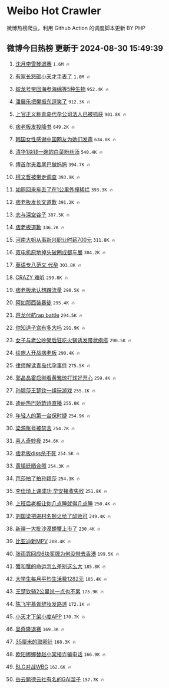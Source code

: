 # Weibo Hot Crawler 



微博热榜爬虫，利用 Github Action 的调度脚本更新 BY PHP 


## 微博今日热榜 更新于 2024-08-30 15:49:39 
1. [沈月李雪琴退赛](https://s.weibo.com/weibo?q=%23%E6%B2%88%E6%9C%88%E6%9D%8E%E9%9B%AA%E7%90%B4%E9%80%80%E8%B5%9B%23&t=31&band_rank=1&Refer=top) `1.6M 🔥` 

1. [有家长怒砸小天才手表了](https://s.weibo.com/weibo?q=%23%E6%9C%89%E5%AE%B6%E9%95%BF%E6%80%92%E7%A0%B8%E5%B0%8F%E5%A4%A9%E6%89%8D%E6%89%8B%E8%A1%A8%E4%BA%86%23&t=31&band_rank=2&Refer=top) `1.0M 🔥` 

1. [蛟龙号带回海参海绵等5种生物](https://s.weibo.com/weibo?q=%23%E8%9B%9F%E9%BE%99%E5%8F%B7%E5%B8%A6%E5%9B%9E%E6%B5%B7%E5%8F%82%E6%B5%B7%E7%BB%B5%E7%AD%895%E7%A7%8D%E7%94%9F%E7%89%A9%23&t=31&band_rank=3&Refer=top) `952.4K 🔥` 

1. [潘展乐把樊振东逗笑了](https://s.weibo.com/weibo?q=%E6%BD%98%E5%B1%95%E4%B9%90%E6%8A%8A%E6%A8%8A%E6%8C%AF%E4%B8%9C%E9%80%97%E7%AC%91%E4%BA%86&t=31&band_rank=4&Refer=top) `912.3K 🔥` 

1. [上官正义称青岛代孕公司法人已被抓获](https://s.weibo.com/weibo?q=%23%E4%B8%8A%E5%AE%98%E6%AD%A3%E4%B9%89%E7%A7%B0%E9%9D%92%E5%B2%9B%E4%BB%A3%E5%AD%95%E5%85%AC%E5%8F%B8%E6%B3%95%E4%BA%BA%E5%B7%B2%E8%A2%AB%E6%8A%93%E8%8E%B7%23&t=31&band_rank=5&Refer=top) `901.8K 🔥` 

1. [痞老板发投降书](https://s.weibo.com/weibo?q=%23%E7%97%9E%E8%80%81%E6%9D%BF%E5%8F%91%E6%8A%95%E9%99%8D%E4%B9%A6%23&t=31&band_rank=6&Refer=top) `849.2K 🔥` 

1. [韩国女性感谢中国网友为她们发声](https://s.weibo.com/weibo?q=%23%E9%9F%A9%E5%9B%BD%E5%A5%B3%E6%80%A7%E6%84%9F%E8%B0%A2%E4%B8%AD%E5%9B%BD%E7%BD%91%E5%8F%8B%E4%B8%BA%E5%A5%B9%E4%BB%AC%E5%8F%91%E5%A3%B0%23&t=31&band_rank=7&Refer=top) `634.8K 🔥` 

1. [清华1块钱一碗的白菜粉丝汤](https://s.weibo.com/weibo?q=%23%E6%B8%85%E5%8D%8E1%E5%9D%97%E9%92%B1%E4%B8%80%E7%A2%97%E7%9A%84%E7%99%BD%E8%8F%9C%E7%B2%89%E4%B8%9D%E6%B1%A4%23&t=31&band_rank=8&Refer=top) `540.4K 🔥` 

1. [傅首尔夹着尾巴做妈妈](https://s.weibo.com/weibo?q=%E5%82%85%E9%A6%96%E5%B0%94%E5%A4%B9%E7%9D%80%E5%B0%BE%E5%B7%B4%E5%81%9A%E5%A6%88%E5%A6%88&t=31&band_rank=9&Refer=top) `394.7K 🔥` 

1. [柯文哲被带走调查](https://s.weibo.com/weibo?q=%23%E6%9F%AF%E6%96%87%E5%93%B2%E8%A2%AB%E5%B8%A6%E8%B5%B0%E8%B0%83%E6%9F%A5%23&t=31&band_rank=10&Refer=top) `393.9K 🔥` 

1. [如厕回来车丢了在1公里外撞稀烂](https://s.weibo.com/weibo?q=%23%E5%A6%82%E5%8E%95%E5%9B%9E%E6%9D%A5%E8%BD%A6%E4%B8%A2%E4%BA%86%E5%9C%A81%E5%85%AC%E9%87%8C%E5%A4%96%E6%92%9E%E7%A8%80%E7%83%82%23&t=31&band_rank=11&Refer=top) `393.3K 🔥` 

1. [痞老板发长文道歉](https://s.weibo.com/weibo?q=%23%E7%97%9E%E8%80%81%E6%9D%BF%E5%8F%91%E9%95%BF%E6%96%87%E9%81%93%E6%AD%89%23&t=31&band_rank=12&Refer=top) `391.2K 🔥` 

1. [恋与深空谷子](https://s.weibo.com/weibo?q=%E6%81%8B%E4%B8%8E%E6%B7%B1%E7%A9%BA%E8%B0%B7%E5%AD%90&t=31&band_rank=13&Refer=top) `387.5K 🔥` 

1. [痞老板道歉](https://s.weibo.com/weibo?q=%23%E7%97%9E%E8%80%81%E6%9D%BF%E9%81%93%E6%AD%89%23&t=31&band_rank=14&Refer=top) `336.7K 🔥` 

1. [河南大姐从事新兴职业时薪700元](https://s.weibo.com/weibo?q=%23%E6%B2%B3%E5%8D%97%E5%A4%A7%E5%A7%90%E4%BB%8E%E4%BA%8B%E6%96%B0%E5%85%B4%E8%81%8C%E4%B8%9A%E6%97%B6%E8%96%AA700%E5%85%83%23&t=31&band_rank=15&Refer=top) `311.8K 🔥` 

1. [双电机原地掉头破圈成都车展](https://s.weibo.com/weibo?q=%23%E5%8F%8C%E7%94%B5%E6%9C%BA%E5%8E%9F%E5%9C%B0%E6%8E%89%E5%A4%B4%E7%A0%B4%E5%9C%88%E6%88%90%E9%83%BD%E8%BD%A6%E5%B1%95%23&t=31&band_rank=16&Refer=top) `304.2K 🔥` 

1. [英语专八范文 代孕](https://s.weibo.com/weibo?q=%E8%8B%B1%E8%AF%AD%E4%B8%93%E5%85%AB%E8%8C%83%E6%96%87%20%E4%BB%A3%E5%AD%95&t=31&band_rank=17&Refer=top) `303.8K 🔥` 

1. [CRAZY 难听](https://s.weibo.com/weibo?q=CRAZY%20%E9%9A%BE%E5%90%AC&t=31&band_rank=18&Refer=top) `299.8K 🔥` 

1. [痞老板承认想蹭流量](https://s.weibo.com/weibo?q=%23%E7%97%9E%E8%80%81%E6%9D%BF%E6%89%BF%E8%AE%A4%E6%83%B3%E8%B9%AD%E6%B5%81%E9%87%8F%23&t=31&band_rank=19&Refer=top) `298.5K 🔥` 

1. [阿如那西装暴徒](https://s.weibo.com/weibo?q=%E9%98%BF%E5%A6%82%E9%82%A3%E8%A5%BF%E8%A3%85%E6%9A%B4%E5%BE%92&t=31&band_rank=20&Refer=top) `295.4K 🔥` 

1. [蒋龙付航rap battle](https://s.weibo.com/weibo?q=%E8%92%8B%E9%BE%99%E4%BB%98%E8%88%AArap%20battle&t=31&band_rank=21&Refer=top) `294.5K 🔥` 

1. [你知道子宫有多大吗](https://s.weibo.com/weibo?q=%23%E4%BD%A0%E7%9F%A5%E9%81%93%E5%AD%90%E5%AE%AB%E6%9C%89%E5%A4%9A%E5%A4%A7%E5%90%97%23&t=31&band_rank=22&Refer=top) `291.9K 🔥` 

1. [女子与老公吵架后狂吃火锅诱发带状疱疹](https://s.weibo.com/weibo?q=%23%E5%A5%B3%E5%AD%90%E4%B8%8E%E8%80%81%E5%85%AC%E5%90%B5%E6%9E%B6%E5%90%8E%E7%8B%82%E5%90%83%E7%81%AB%E9%94%85%E8%AF%B1%E5%8F%91%E5%B8%A6%E7%8A%B6%E7%96%B1%E7%96%B9%23&t=31&band_rank=23&Refer=top) `290.5K 🔥` 

1. [绘旅人开战痞老板](https://s.weibo.com/weibo?q=%E7%BB%98%E6%97%85%E4%BA%BA%E5%BC%80%E6%88%98%E7%97%9E%E8%80%81%E6%9D%BF&t=31&band_rank=24&Refer=top) `290.4K 🔥` 

1. [律师解读青岛代孕事件](https://s.weibo.com/weibo?q=%23%E5%BE%8B%E5%B8%88%E8%A7%A3%E8%AF%BB%E9%9D%92%E5%B2%9B%E4%BB%A3%E5%AD%95%E4%BA%8B%E4%BB%B6%23&t=31&band_rank=25&Refer=top) `275.5K 🔥` 

1. [郭晶晶霍启刚看黄雅琼打球好开心](https://s.weibo.com/weibo?q=%23%E9%83%AD%E6%99%B6%E6%99%B6%E9%9C%8D%E5%90%AF%E5%88%9A%E7%9C%8B%E9%BB%84%E9%9B%85%E7%90%BC%E6%89%93%E7%90%83%E5%A5%BD%E5%BC%80%E5%BF%83%23&t=31&band_rank=26&Refer=top) `259.4K 🔥` 

1. [孙颖莎王楚钦一组玩游戏](https://s.weibo.com/weibo?q=%23%E5%AD%99%E9%A2%96%E8%8E%8E%E7%8E%8B%E6%A5%9A%E9%92%A6%E4%B8%80%E7%BB%84%E7%8E%A9%E6%B8%B8%E6%88%8F%23&t=31&band_rank=27&Refer=top) `255.1K 🔥` 

1. [迪丽热巴娇韵诗直播](https://s.weibo.com/weibo?q=%E8%BF%AA%E4%B8%BD%E7%83%AD%E5%B7%B4%E5%A8%87%E9%9F%B5%E8%AF%97%E7%9B%B4%E6%92%AD&t=31&band_rank=28&Refer=top) `255.0K 🔥` 

1. [年轻人的第一台保时捷](https://s.weibo.com/weibo?q=%23%E5%B9%B4%E8%BD%BB%E4%BA%BA%E7%9A%84%E7%AC%AC%E4%B8%80%E5%8F%B0%E4%BF%9D%E6%97%B6%E6%8D%B7%23&t=31&band_rank=29&Refer=top) `254.9K 🔥` 

1. [梁源账号被禁言](https://s.weibo.com/weibo?q=%23%E6%A2%81%E6%BA%90%E8%B4%A6%E5%8F%B7%E8%A2%AB%E7%A6%81%E8%A8%80%23&t=31&band_rank=30&Refer=top) `254.7K 🔥` 

1. [喜人奇妙夜](https://s.weibo.com/weibo?q=%E5%96%9C%E4%BA%BA%E5%A5%87%E5%A6%99%E5%A4%9C&t=31&band_rank=31&Refer=top) `254.6K 🔥` 

1. [痞老板diss杀不死](https://s.weibo.com/weibo?q=%E7%97%9E%E8%80%81%E6%9D%BFdiss%E6%9D%80%E4%B8%8D%E6%AD%BB&t=31&band_rank=32&Refer=top) `254.5K 🔥` 

1. [黄镇廷晒合照](https://s.weibo.com/weibo?q=%E9%BB%84%E9%95%87%E5%BB%B7%E6%99%92%E5%90%88%E7%85%A7&t=31&band_rank=33&Refer=top) `254.3K 🔥` 

1. [芭莎拍了拍孙颖莎](https://s.weibo.com/weibo?q=%23%E8%8A%AD%E8%8E%8E%E6%8B%8D%E4%BA%86%E6%8B%8D%E5%AD%99%E9%A2%96%E8%8E%8E%23&t=31&band_rank=34&Refer=top) `254.3K 🔥` 

1. [李佳琦上课成功 早安接收失败](https://s.weibo.com/weibo?q=%E6%9D%8E%E4%BD%B3%E7%90%A6%E4%B8%8A%E8%AF%BE%E6%88%90%E5%8A%9F%20%E6%97%A9%E5%AE%89%E6%8E%A5%E6%94%B6%E5%A4%B1%E8%B4%A5&t=31&band_rank=35&Refer=top) `251.8K 🔥` 

1. [上班后老板让你几点睡就得几点睡](https://s.weibo.com/weibo?q=%E4%B8%8A%E7%8F%AD%E5%90%8E%E8%80%81%E6%9D%BF%E8%AE%A9%E4%BD%A0%E5%87%A0%E7%82%B9%E7%9D%A1%E5%B0%B1%E5%BE%97%E5%87%A0%E7%82%B9%E7%9D%A1&t=31&band_rank=36&Refer=top) `250.4K 🔥` 

1. [刘国梁把进村名额让给了邱贻可](https://s.weibo.com/weibo?q=%23%E5%88%98%E5%9B%BD%E6%A2%81%E6%8A%8A%E8%BF%9B%E6%9D%91%E5%90%8D%E9%A2%9D%E8%AE%A9%E7%BB%99%E4%BA%86%E9%82%B1%E8%B4%BB%E5%8F%AF%23&t=31&band_rank=37&Refer=top) `249.4K 🔥` 

1. [新疆一大批沙漠螃蟹上市了](https://s.weibo.com/weibo?q=%23%E6%96%B0%E7%96%86%E4%B8%80%E5%A4%A7%E6%89%B9%E6%B2%99%E6%BC%A0%E8%9E%83%E8%9F%B9%E4%B8%8A%E5%B8%82%E4%BA%86%23&t=31&band_rank=38&Refer=top) `230.4K 🔥` 

1. [比亚迪新MPV](https://s.weibo.com/weibo?q=%E6%AF%94%E4%BA%9A%E8%BF%AA%E6%96%B0MPV&t=31&band_rank=39&Refer=top) `208.4K 🔥` 

1. [张雨霏回应6块奖牌为何没带去香港](https://s.weibo.com/weibo?q=%23%E5%BC%A0%E9%9B%A8%E9%9C%8F%E5%9B%9E%E5%BA%946%E5%9D%97%E5%A5%96%E7%89%8C%E4%B8%BA%E4%BD%95%E6%B2%A1%E5%B8%A6%E5%8E%BB%E9%A6%99%E6%B8%AF%23&t=31&band_rank=40&Refer=top) `199.5K 🔥` 

1. [蟹和蟹的命运怎么差别这么大](https://s.weibo.com/weibo?q=%23%E8%9F%B9%E5%92%8C%E8%9F%B9%E7%9A%84%E5%91%BD%E8%BF%90%E6%80%8E%E4%B9%88%E5%B7%AE%E5%88%AB%E8%BF%99%E4%B9%88%E5%A4%A7%23&t=31&band_rank=41&Refer=top) `185.8K 🔥` 

1. [大学生每月平均生活费1282元](https://s.weibo.com/weibo?q=%23%E5%A4%A7%E5%AD%A6%E7%94%9F%E6%AF%8F%E6%9C%88%E5%B9%B3%E5%9D%87%E7%94%9F%E6%B4%BB%E8%B4%B91282%E5%85%83%23&t=31&band_rank=42&Refer=top) `185.4K 🔥` 

1. [王楚钦骑2公里说一点也不累](https://s.weibo.com/weibo?q=%23%E7%8E%8B%E6%A5%9A%E9%92%A6%E9%AA%912%E5%85%AC%E9%87%8C%E8%AF%B4%E4%B8%80%E7%82%B9%E4%B9%9F%E4%B8%8D%E7%B4%AF%23&t=31&band_rank=43&Refer=top) `173.9K 🔥` 

1. [陈飞宇慕胥辞妆发路透](https://s.weibo.com/weibo?q=%23%E9%99%88%E9%A3%9E%E5%AE%87%E6%85%95%E8%83%A5%E8%BE%9E%E5%A6%86%E5%8F%91%E8%B7%AF%E9%80%8F%23&t=31&band_rank=44&Refer=top) `172.1K 🔥` 

1. [小天才下架小度APP](https://s.weibo.com/weibo?q=%23%E5%B0%8F%E5%A4%A9%E6%89%8D%E4%B8%8B%E6%9E%B6%E5%B0%8F%E5%BA%A6APP%23&t=31&band_rank=45&Refer=top) `170.7K 🔥` 

1. [吴奇隆退赛](https://s.weibo.com/weibo?q=%23%E5%90%B4%E5%A5%87%E9%9A%86%E9%80%80%E8%B5%9B%23&t=31&band_rank=46&Refer=top) `169.3K 🔥` 

1. [35厘米的取卵针](https://s.weibo.com/weibo?q=%2335%E5%8E%98%E7%B1%B3%E7%9A%84%E5%8F%96%E5%8D%B5%E9%92%88%23&t=31&band_rank=47&Refer=top) `168.3K 🔥` 

1. [欧阳娜娜替赵小棠接诈骗电话](https://s.weibo.com/weibo?q=%E6%AC%A7%E9%98%B3%E5%A8%9C%E5%A8%9C%E6%9B%BF%E8%B5%B5%E5%B0%8F%E6%A3%A0%E6%8E%A5%E8%AF%88%E9%AA%97%E7%94%B5%E8%AF%9D&t=31&band_rank=48&Refer=top) `166.9K 🔥` 

1. [BLG对战WBG](https://s.weibo.com/weibo?q=%23BLG%E5%AF%B9%E6%88%98WBG%23&t=31&band_rank=49&Refer=top) `162.6K 🔥` 

1. [岳云鹏德云社有名的GAI溜子](https://s.weibo.com/weibo?q=%E5%B2%B3%E4%BA%91%E9%B9%8F%E5%BE%B7%E4%BA%91%E7%A4%BE%E6%9C%89%E5%90%8D%E7%9A%84GAI%E6%BA%9C%E5%AD%90&t=31&band_rank=50&Refer=top) `157.7K 🔥` 

